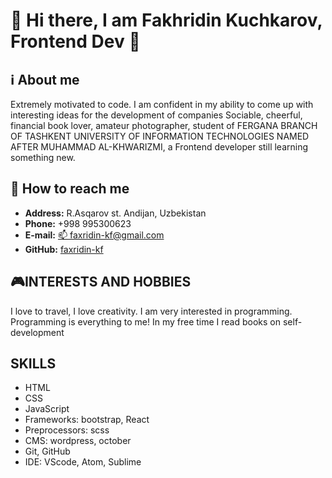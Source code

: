 # 👋 Hi there, I am Fakhridin Kuchkarov, Frontend Dev 🚀
## ℹ️ About me

Extremely motivated to code. I am confident in my ability to come up with interesting ideas for the development of companies
Sociable, cheerful, financial book lover, amateur photographer, student of FERGANA BRANCH OF TASHKENT UNIVERSITY OF INFORMATION TECHNOLOGIES NAMED AFTER MUHAMMAD AL-KHWARIZMI, a Frontend developer still learning something new.

## 🤙 How to reach me

* **Address:** R.Asqarov st. Andijan, Uzbekistan
* **Phone:** +998 995300623
* **E-mail:** [📫 faxridin-kf@gmail.com](faxridin-kf@gmail.com)
* **GitHub:** [faxridin-kf](https://github.com/faxridin-kf)




## 🎮INTERESTS AND HOBBIES

I love to travel, I love creativity. I am very interested in programming.
Programming is everything to me! In my free time I read books on self-development

## SKILLS
* HTML
* CSS
* JavaScript
* Frameworks: bootstrap, React
* Preprocessors: scss
* CMS: wordpress, october
* Git, GitHub
* IDE: VScode, Atom, Sublime
